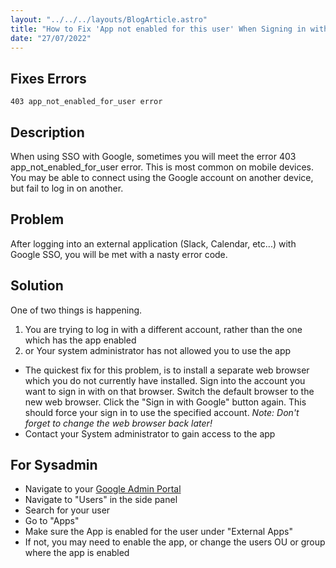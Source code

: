```yaml
---
layout: "../../../layouts/BlogArticle.astro"
title: "How to Fix 'App not enabled for this user' When Signing in with Google"
date: "27/07/2022"
---
```


## Fixes Errors

`403 app_not_enabled_for_user error`

## Description

When using SSO with Google, sometimes you will meet the error 403 app_not_enabled_for_user error. This is most common on mobile devices. You may be able to connect using the Google account on another device, but fail to log in on another.

## Problem

After logging into an external application (Slack, Calendar, etc...) with Google SSO, you will be met with a nasty error code.

## Solution

One of two things is happening.

1) You are trying to log in with a different account, rather than the one which has the app enabled
2) or Your system administrator has not allowed you to use the app

- The quickest fix for this problem, is to install a separate web browser which you do not currently have installed. Sign into the account you want to sign in with on that browser. Switch the default browser to the new web browser. Click the "Sign in with Google" button again. This should force your sign in to use the specified account. _Note: Don't forget to change the web browser back later!_
- Contact your System administrator to gain access to the app

## For Sysadmin

- Navigate to your [Google Admin Portal](https://admin.google.com/)
- Navigate to "Users" in the side panel
- Search for your user
- Go to "Apps"
- Make sure the App is enabled for the user under "External Apps"
- If not, you may need to enable the app, or change the users OU or group where the app is enabled
